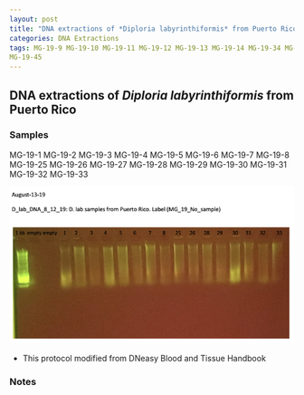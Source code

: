 ```yaml
---
layout: post
title: "DNA extractions of *Diploria labyrinthiformis* from Puerto Rico "
categories: DNA Extractions
tags: MG-19-9 MG-19-10 MG-19-11 MG-19-12 MG-19-13 MG-19-14 MG-19-34 MG-19-35 MG-19-36 MG-19-37 MG-19-38 MG-19-39 MG-19-40 MG-19-41 MG-19-42 MG-19-43 MG-19-44
MG-19-45
---
```


## DNA extractions of *Diploria labyrinthiformis* from Puerto Rico

### Samples

MG-19-1 MG-19-2 MG-19-3 MG-19-4 MG-19-5 MG-19-6 MG-19-7 MG-19-8 MG-19-25 MG-19-26 MG-19-27 MG-19-28 MG-19-29 MG-19-30 MG-19-31 MG-19-32 MG-19-33

![08-13-19_DNA Extraction](images/D_lab_DNA_8_13_19.png)

* This protocol modified from DNeasy Blood and Tissue Handbook

### Notes

